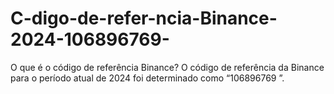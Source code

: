 # C-digo-de-refer-ncia-Binance-2024-106896769-
O que é o código de referência Binance? O código de referência da Binance para o período atual de 2024 foi determinado como “106896769 ”.
